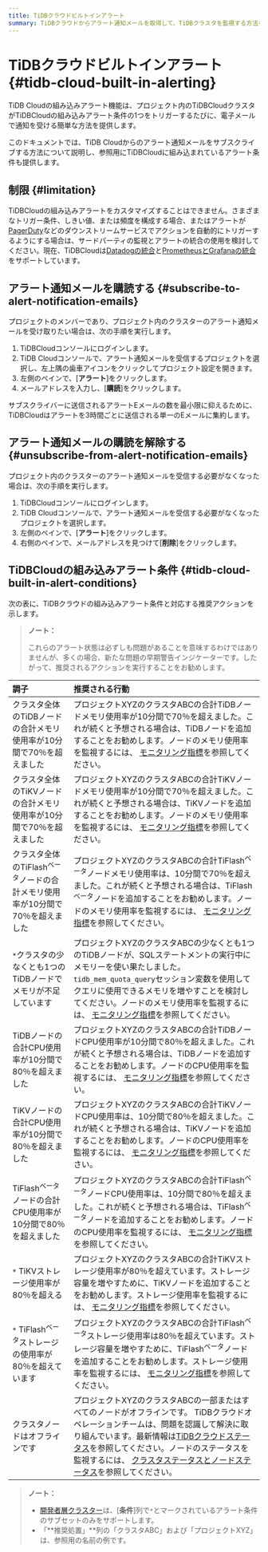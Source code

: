 ```yaml
---
title: TiDBクラウドビルトインアラート
summary: TiDBクラウドからアラート通知メールを取得して、TiDBクラスタを監視する方法を学びます。
---
```


# TiDBクラウドビルトインアラート {#tidb-cloud-built-in-alerting}

TiDB Cloudの組み込みアラート機能は、プロジェクト内のTiDBCloudクラスタがTiDBCloudの組み込みアラート条件の1つをトリガーするたびに、電子メールで通知を受ける簡単な方法を提供します。

このドキュメントでは、TiDB Cloudからのアラート通知メールをサブスクライブする方法について説明し、参照用にTiDBCloudに組み込まれているアラート条件も提供します。

## 制限 {#limitation}

TiDBCloudの組み込みアラートをカスタマイズすることはできません。さまざまなトリガー条件、しきい値、または頻度を構成する場合、またはアラートが[PagerDuty](https://www.pagerduty.com/docs/guides/datadog-integration-guide/)などのダウンストリームサービスでアクションを自動的にトリガーするようにする場合は、サードパーティの監視とアラートの統合の使用を検討してください。現在、TiDBCloudは[Datadogの統合](/tidb-cloud/monitor-datadog-integration.md)と[PrometheusとGrafanaの統合](/tidb-cloud/monitor-prometheus-and-grafana-integration.md)をサポートしています。

## アラート通知メールを購読する {#subscribe-to-alert-notification-emails}

プロジェクトのメンバーであり、プロジェクト内のクラスターのアラート通知メールを受け取りたい場合は、次の手順を実行します。

1.  TiDBCloudコンソールにログインします。
2.  TiDB Cloudコンソールで、アラート通知メールを受信するプロジェクトを選択し、左上隅の歯車アイコンをクリックしてプロジェクト設定を開きます。
3.  左側のペインで、[**アラート**]をクリックします。
4.  メールアドレスを入力し、[**購読**]をクリックします。

サブスクライバーに送信されるアラートEメールの数を最小限に抑えるために、TiDBCloudはアラートを3時間ごとに送信される単一のEメールに集約します。

## アラート通知メールの購読を解除する {#unsubscribe-from-alert-notification-emails}

プロジェクト内のクラスターのアラート通知メールを受信する必要がなくなった場合は、次の手順を実行します。

1.  TiDBCloudコンソールにログインします。
2.  TiDB Cloudコンソールで、アラート通知メールを受信する必要がなくなったプロジェクトを選択します。
3.  左側のペインで、[**アラート**]をクリックします。
4.  右側のペインで、メールアドレスを見つけて[**削除**]をクリックします。

## TiDBCloudの組み込みアラート条件 {#tidb-cloud-built-in-alert-conditions}

次の表に、TiDBクラウドの組み込みアラート条件と対応する推奨アクションを示します。

> **ノート：**
>
> これらのアラート状態は必ずしも問題があることを意味するわけではありませんが、多くの場合、新たな問題の早期警告インジケーターです。したがって、推奨されるアクションを実行することをお勧めします。

| 調子                                                      | 推奨される行動                                                                                                                                                                                                                                                          |
| :------------------------------------------------------ | :--------------------------------------------------------------------------------------------------------------------------------------------------------------------------------------------------------------------------------------------------------------- |
| クラスタ全体のTiDBノードの合計メモリ使用率が10分間で70％を超えました                  | プロジェクトXYZのクラスタABCの合計TiDBノードメモリ使用率が10分間で70％を超えました。これが続くと予想される場合は、TiDBノードを追加することをお勧めします。ノードのメモリ使用率を監視するには、 [モニタリング指標](/tidb-cloud/monitor-tidb-cluster.md#monitoring-metrics)を参照してください。                                                                            |
| クラスタ全体のTiKVノードの合計メモリ使用率が10分間で70％を超えました                  | プロジェクトXYZのクラスタABCの合計TiKVノードメモリ使用率が10分間で70％を超えました。これが続くと予想される場合は、TiKVノードを追加することをお勧めします。ノードのメモリ使用率を監視するには、 [モニタリング指標](/tidb-cloud/monitor-tidb-cluster.md#monitoring-metrics)を参照してください。                                                                            |
| クラスタ全体のTiFlash<sup>ベータ</sup>ノードの合計メモリ使用率が10分間で70％を超えました | プロジェクトXYZのクラスタABCの合計TiFlash<sup>ベータ</sup>ノードメモリ使用率は、10分間で70％を超えました。これが続くと予想される場合は、TiFlash<sup>ベータ</sup>ノードを追加することをお勧めします。ノードのメモリ使用率を監視するには、 [モニタリング指標](/tidb-cloud/monitor-tidb-cluster.md#monitoring-metrics)を参照してください。                                         |
| `*`クラスタの少なくとも1つのTiDBノードでメモリが不足しています                     | プロジェクトXYZのクラスタABCの少なくとも1つのTiDBノードが、SQLステートメントの実行中にメモリーを使い果たしました。 `tidb_mem_quota_query`セッション変数を使用してクエリに使用できるメモリを増やすことを検討してください。ノードのメモリ使用率を監視するには、 [モニタリング指標](/tidb-cloud/monitor-tidb-cluster.md#monitoring-metrics)を参照してください。                                   |
| TiDBノードの合計CPU使用率が10分間で80％を超えました                         | プロジェクトXYZのクラスタABCの合計TiDBノードCPU使用率が10分間で80％を超えました。これが続くと予想される場合は、TiDBノードを追加することをお勧めします。ノードのCPU使用率を監視するには、 [モニタリング指標](/tidb-cloud/monitor-tidb-cluster.md#monitoring-metrics)を参照してください。                                                                            |
| TiKVノードの合計CPU使用率が10分間で80％を超えました                         | プロジェクトXYZのクラスタABCの合計TiKVノードCPU使用率は、10分間で80％を超えました。これが続くと予想される場合は、TiKVノードを追加することをお勧めします。ノードのCPU使用率を監視するには、 [モニタリング指標](/tidb-cloud/monitor-tidb-cluster.md#monitoring-metrics)を参照してください。                                                                           |
| TiFlash<sup>ベータ</sup>ノードの合計CPU使用率が10分間で80％を超えました        | プロジェクトXYZのクラスタABCの合計TiFlash<sup>ベータ</sup>ノードCPU使用率は、10分間で80％を超えました。これが続くと予想される場合は、TiFlash<sup>ベータ</sup>ノードを追加することをお勧めします。ノードのCPU使用率を監視するには、 [モニタリング指標](/tidb-cloud/monitor-tidb-cluster.md#monitoring-metrics)を参照してください。                                         |
| `*` TiKVストレージ使用率が80％を超える                                | プロジェクトXYZのクラスタABCの合計TiKVストレージ使用率が80％を超えています。ストレージ容量を増やすために、TiKVノードを追加することをお勧めします。ストレージ使用率を監視するには、 [モニタリング指標](/tidb-cloud/monitor-tidb-cluster.md#monitoring-metrics)を参照してください。                                                                                   |
| `*` TiFlash<sup>ベータ</sup>ストレージの使用率が80％を超えています           | プロジェクトXYZのクラスタABCの合計TiFlash<sup>ベータ</sup>ストレージ使用率は80％を超えています。ストレージ容量を増やすために、TiFlash<sup>ベータ</sup>ノードを追加することをお勧めします。ストレージ使用率を監視するには、 [モニタリング指標](/tidb-cloud/monitor-tidb-cluster.md#monitoring-metrics)を参照してください。                                                 |
| クラスタノードはオフラインです                                         | プロジェクトXYZのクラスタABCの一部またはすべてのノードがオフラインです。 TiDBクラウドオペレーションチームは、問題を認識して解決に取り組んでいます。最新情報は[TiDBクラウドステータス](https://status.tidbcloud.com/)を参照してください。ノードのステータスを監視するには、 [クラスタステータスとノードステータス](/tidb-cloud/monitor-tidb-cluster.md#cluster-status-and-node-status)を参照してください。 |

> **ノート：**
>
> -   [開発者層クラスター](/tidb-cloud/select-cluster-tier.md#developer-tier)は、[**条件**]列で`*`とマークされているアラート条件のサブセットのみをサポートします。
> -   「**推奨処置」**列の「クラスタABC」および「プロジェクトXYZ」は、参照用の名前の例です。
